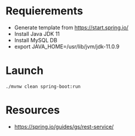 # Requierements

- Generate template from https://start.spring.io/
- Install Java JDK 11
- Install MySQL DB 
- export JAVA_HOME=/usr/lib/jvm/jdk-11.0.9

# Launch

`./mvnw clean spring-boot:run`

# Resources

- https://spring.io/guides/gs/rest-service/